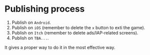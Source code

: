 # Publishing process

1. Publish on `Android`.
2. Publish on `iOS` (remember to delete the `x` button to exti the game).
3. Publish on `Itch` (remember to delete ads/IAP-related screens).
4. Publish on `TBA...`.

It gives a proper way to do it in the most effective way.
